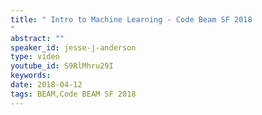 ```yaml
---
title: " Intro to Machine Learning - Code Beam SF 2018
"
abstract: ""
speaker_id: jesse-j-anderson
type: video
youtube_id: S9RlMhru29I
keywords: 
date: 2018-04-12
tags: BEAM,Code BEAM SF 2018
---
```


